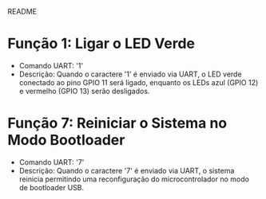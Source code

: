 README
# Função 1: Ligar o LED Verde
- Comando UART: '1'
- Descrição: 
  Quando o caractere '1' é enviado via UART, o LED verde conectado ao pino GPIO 11 será ligado, enquanto os LEDs azul (GPIO 12) e vermelho (GPIO 13) serão desligados.

# Função 7: Reiniciar o Sistema no Modo Bootloader
- Comando UART: '7'
- Descrição:
  Quando o caractere '7' é enviado via UART, o sistema reinicia permitindo uma reconfiguração do microcontrolador no modo de bootloader USB.
